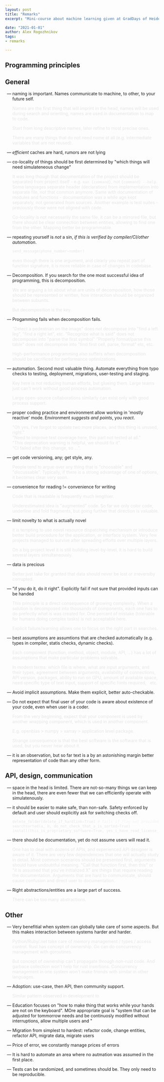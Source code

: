 ```yaml
---
layout: post
title: "Remarks"
excerpt: "Mini-course about machine learning given at GradDays of Heidelberg University"

date: "2021-01-01"
author: Alex Rogozhnikov
tags:
- remarks

---
```


<style>
li::marker {
    content: "— ";
    position: relative;
}
li>* {
    opacity: 0.1;
}

li>*:first-child{
    opacity: 1.0;
}

li:hover > * {
    opacity: 1.0;
}
li {
    /*max-height: 200px;*/
}
li:hover {
    max-height: 1000px;
}
</style>
## Programming principles


## General


- naming is important. Names communicate to machine, to other, to your future self. 

  Names are the first thing that will imprint in the head, names will be used during search and orienting, names are used in documentation to map to code.
  
  Start from long descriptive names, later refine to most precise ones.
  
  There are many things that do not need name at all (e.g. intermediate variables that are not reused).
  
- *efficient* caches are hard, rumors are not lying

- co-locality of things should be first determined by "which things will need simulateneous change"
  
  It was long though that documentation of the project should be separated from project itself - e.g. `man {command}`, not `{command} --help`.
  Some languages separate header (declaration) from implementation into separate file, not that common anymore.
  Same with documentation of modules and functions - documentation was a while age kept separately, not generated from sources.
  Another example is test suites - previously those were not aligned with code.
  
  Co-locality is not necessarily the same file, it can be a mirrored file, but there should be clear connection between entities, allowing to find one from the other. Mapping better be programmable.

- repeating yourself is *not* a sin, *if this is verified by compiler/CI/other automation*.

  ```python 
  send_message(phone_number=number)
  ```
  even though there is one argument, and clearly you repeat part of function signature, it is more reliable in case of changes in codebase.
  
- Decomposition. If you search for the one most successful idea of programming, this is decomposition.

  We are arguing a lot about what are units of decomposition, how those should be represented or written, how interaction should be organized between subunits.
  
  But decomposition is the key.
  
- Progamming fails when decomposition fails. 

  "Detect a pedestrian on the image" does not decompose into "find a left leg", "find a right let", etc.
  "Recognize what is said" does not decomposei into "parse the first symbol"
  "Properly format/parse this table" does not decompose into "find first cell, parse, format"
  etc, etc. 
  
  High-performance programming also suffers when decomposition should be sacrificed for performance optimizations.

- automation. Second most valuable thing. Automate everything from typo checks to testing, deployment, migrations, user-testing and staging.

  Key here is not reducing human efforts, but glueing them. Large teams just can't work without good process automation.
  
  Large open-source collaborations similarly can exist only with good process support.

- proper coding practice and environment allow working in 'mostly reactive' mode. Environment *suggests and points*, you *react*.

  "Oh yes, I've forgot to update two more places, and this thing is unused, right." <br />
  "Need to improve test coverage here, this part not tested at all."<br />
  "This deprecation warning is helpful, we should fix it".<br />
  "CI failed after this change, so ...".<br />

- get code versioning, any; get style, any.

  People tend to argue over any thing that is "choosable" and "discussable". 
  Typically, if there is a strong advantage of one of options, it becomes clear very soon.

- convenience for reading != convenience for writing

  Code that is readable is frequently much lengthier.
  
  Underestimated idea is "augmented" code. So far we only color code, underline and fold fragments, but going further that direction is valuable.

- limit novelty to what is actually novel

  it is tempting to use novel resource dispatching mechanism or introduce better build procedure for the application,
  or interface system. Very few projects managed to survive after spreading efforts over multiple layers.
  
  On a big project level it is still building level-by-level, it is hard to build several layers simultaneously.

- data is precious
  
  Better just take for granted that data should never be lost or irreversiby corrupted.
  
- "if you do it, do it right". Explicitly fail if not sure that provided inputs can be handed

  This principle is a direct consequence of growing complexity. 
  When a solution is decomposed into thousands of components, each one has to do prefectly what is was created for.
  One percent of mistake (tolerable for humans doing complex tasks) is not acceptable here.
  
  Explicit failure/warning allows one to focus on the right part in searches.
  
- best assumptions are assumtions that are checked automatically (e.g. types in compiler, statis checks, dynamic checks).

  Each component (function, method, object, module, API, ...) has a lot of assumptions that make particular problems solvable.
  
  In modern terms: which file is where, what are input arguments, and their types, agreement between arguments, availability of connections, 
  API version, packages, ability to run on GPU, amount of available space, need specific type of text input, support of specific fonts required,   etc. 

- Avoid implicit assumptions. Make them explicit, better auto-checkable.

  
- Do not expect that final user of your code is aware about existence of your code, even when user is a coder.

  From the very beginning, expect that your component is used by another wrapping component, which is used in another component.
  
  E.g. openblas > numpy > xarray > application level package. 
  
  Strange consequence is that the best software is the software that is used, but you never hear about it.
  
- it is an observation, but so far text is a by an astonishing margin better representation of code than any other form.


## API, design, communication


- space in the head is limited. There are not-so-many things we can keep in the head, there are even fewer that we can efficiently operate with simulatenously.

- it should be easier to make safe, than non-safe. Safety enforced by default and user should explicitly ask for switching checks off.

  ```python
  delete_folder(delete_if_hardlink=True) # fails if flag not provided
  searchsorted(a, b, do_not_check_that_a_is_sorted=True)
  install(this_is_proprietary_software=True, yes_i_have_read_license_agreement=True, today='2012/06/02')
  ```

- there should be documentation, yet do not assume users will read it.

  One has to deal with dozens of APIs, and experienced API designer is aware of it.
  There are very few dependencies that one will actually study in detail.
  Most common scenarios should be presented first, arguments should have undoubtful meaning.
  "Call that function first, then this" or "it is assumed that you've initialized X" are things that require reading the documentation. 
  Arguments that are hard to communicate, should cause confusion and direct user to documentation.
  
- Right abstractions/entities are a large part of success.

  There can be too many abstractions.

## Other

- Very benefitial when system can globally take care of some aspects. But this makes interaction between systems harder and harder.

  Python/Ruby/.net take care of memory management / types / access control.
  Rust has concept of ownership.
  Go can do concurrency management with goroutines.
  
  But concept of ownership can't propagate through non-rust code.
  And garbace collection won't help for rust insertions.
  Concurrency management in one system won't make friends with similar in other languages.
  
  
- Adoption: use-case, then API, then community support.

  Similar pattern observed in development to 

- Education focuses on "how to make thing that works while your hands are not on the keyboard".
  MOre appropriate goal is "system that can be adjusted for tommorrow needs and be continuosly modified without interruptions, allow multiple users and "

- Migration from simplest to hardest: refactor code, change entities, refactor API, migrate data, migrate users

- Price of error, we constantly manage prices of errors

- It is hard to automate an area where no autmation was assumed in the first place.

- Tests can be randomized, and sometimes should be. They only need to be reproducible.


<!---
- dependency management
- environments

--->

